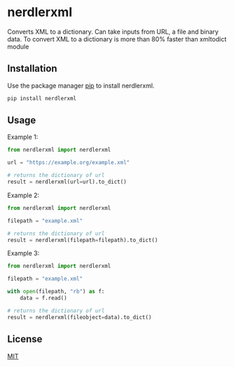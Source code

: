 # nerdlerxml

Converts XML to a dictionary. Can take inputs from URL, a file and binary data. To convert XML to a dictionary is more than 80% faster than xmltodict module

## Installation

Use the package manager [pip](https://pypi.org/project/nerdlerxml/) to install nerdlerxml.

```bash
pip install nerdlerxml
```

## Usage
Example 1:
```python
from nerdlerxml import nerdlerxml

url = "https://example.org/example.xml"

# returns the dictionary of url
result = nerdlerxml(url=url).to_dict()
```

Example 2:
```python
from nerdlerxml import nerdlerxml

filepath = "example.xml"

# returns the dictionary of url
result = nerdlerxml(filepath=filepath).to_dict()
```

Example 3:
```python
from nerdlerxml import nerdlerxml

filepath = "example.xml"

with open(filepath, "rb") as f:
    data = f.read()

# returns the dictionary of url
result = nerdlerxml(fileobject=data).to_dict()
```

## License
[MIT](https://choosealicense.com/licenses/mit/)

